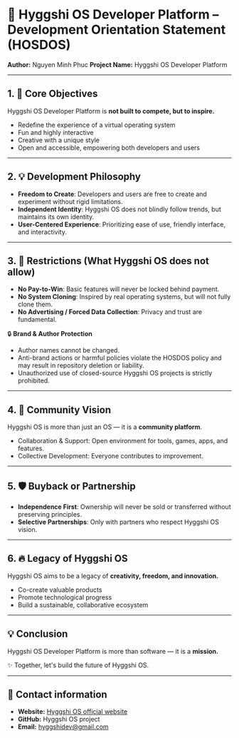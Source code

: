 # 📘 Hyggshi OS Developer Platform – Development Orientation Statement (HOSDOS)

**Author:** Nguyen Minh Phuc
**Project Name:** Hyggshi OS Developer Platform

---

## 1. 🎯 Core Objectives

Hyggshi OS Developer Platform is **not built to compete, but to inspire.**

* Redefine the experience of a virtual operating system
* Fun and highly interactive
* Creative with a unique style
* Open and accessible, empowering both developers and users

---

## 2. 💡 Development Philosophy

* **Freedom to Create**: Developers and users are free to create and experiment without rigid limitations.
* **Independent Identity**: Hyggshi OS does not blindly follow trends, but maintains its own identity.
* **User-Centered Experience**: Prioritizing ease of use, friendly interface, and interactivity.

---

## 3. 🚫 Restrictions (What Hyggshi OS does not allow)

* **No Pay-to-Win**: Basic features will never be locked behind payment.
* **No System Cloning**: Inspired by real operating systems, but will not fully clone them.
* **No Advertising / Forced Data Collection**: Privacy and trust are fundamental.

🔒 **Brand & Author Protection**

* Author names cannot be changed.
* Anti-brand actions or harmful policies violate the HOSDOS policy and may result in repository deletion or liability.
* Unauthorized use of closed-source Hyggshi OS projects is strictly prohibited.

---

## 4. 🧠 Community Vision

Hyggshi OS is more than just an OS — it is a **community platform**.

* Collaboration & Support: Open environment for tools, games, apps, and features.
* Collective Development: Everyone contributes to improvement.

---

## 5. 🛡️ Buyback or Partnership

* **Independence First**: Ownership will never be sold or transferred without preserving principles.
* **Selective Partnerships**: Only with partners who respect Hyggshi OS vision.

---

## 6. 🔥 Legacy of Hyggshi OS

Hyggshi OS aims to be a legacy of **creativity, freedom, and innovation.**

* Co-create valuable products
* Promote technological progress
* Build a sustainable, collaborative ecosystem

---

## 💡 Conclusion

Hyggshi OS Developer Platform is more than software — it is a **mission.**

✨ Together, let's build the future of Hyggshi OS.

---

## 🌟 Contact information

* **Website:** [Hyggshi OS official website](https://sites.google.com/view/hyggshi-os/trang-ch%E1%BB%A7)
* **GitHub:** Hyggshi OS project
* **Email:** [hyggshidev@gmail.com](mailto:hyggshidev@gmail.com)
